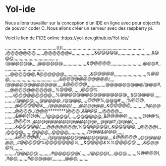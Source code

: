 # Yol-ide

Nous allons travailler sur la conception d’un IDE en ligne avec pour objectifs de pouvoir coder C. Nous allons créer un serveur avec des raspberry pi.


Voici le lien de l"IDE online :https://yol-dev.github.io/Yol-ide/

,,,,,,,,,,,,,,,,,,,,,,,,,,,,,,,,,,,,,,,,,((((,,,,,,,,,,,,,,,,,,,,,,,,,,,,,,,,,,,,,,,,,,,,,,,,,,,,,,,,,,,,,,,,,
,@@@@@@@,,,,,,,@@@@@@#,,,,,,,,,,,,,,,,,,&@@@@@,,,,,,,,,,,,,,,,,,,,,,,,,,,&@@@,,,,,,,,,,,,,,,,,,,,,,,,,,,,,,,,,
,,(@@@@@@,,,,,@@@@@@*,,,,,,,,,,,,,,,,,,,&@@@@@,,,,,,,,,,,,,,,,,,,,,,,,,,*@@@#,,,,,,,,,,,,,,,,,,,,,,,,,,,,,,,,,
,,,,@@@@@@*,#@@@@@@,,,,,,,,,,,,,,,,,,,,,&@@@@@,,,,,,,,,,,,,,,,,,,,,,,,,,%@@@,,,,,,,,,,,,,,,,,,,,,,,,,,,,,,,,,,
,,,,,&@@@@@@@@@@@/,,,,(@@@@@@@@@@@@,,,,,&@@@@@,,,,,,,,,,,,,,,*@@@@@@@@@/@@@#,,,,,@@@@@@@@@@,,,%@@@,,,,,,,*@@@%
,,,,,,/@@@@@@@@@*,,,%@@@@@@@@@@@@@@@@,,,&@@@@@,,,,,,,,,,,,,(@@@@*,,,,,@@@@@*,,/@@@@,,,,,*@@@%,*@@@#,,,,,%@@@*,
,,,,,,,,@@@@@@&,,,,/@@@@@/,,,,,,@@@@@@,,&@@@@@,,,,,,,,,,,,#@@@*,,,,,,,,@@@@,,(@@@********(@@@,,&@@@,,,,@@@@,,,
,,,,,,,,&@@@@@/,,,,/@@@@@/,,,,,,@@@@@@,,&@@@@@,,,,,,,,,,,,@@@%,,,,,,,,*@@@%,,@@@@@@@@@@@@@@@/,,,@@@#,(@@@/,,,,
,,,,,,,,&@@@@@/,,,,,@@@@@@@/,*%@@@@@@/,,&@@@@@,,,,@@@@(,,,@@@@,,,,,,,*@@@@,,,@@@@,,,,,,,,,,,,,,,/@@@&@@@,,,,,,
,,,,,,,,&@@@@@/,,,,,,/@@@@@@@@@@@@@@,,,,&@@@@@,,,@@@@@@@,,,#@@@@@%@@@@@@@%,,,,&@@@@&%%@@@@@,,,,,,&@@@@%,,,,,,,
,,,,,,,,/@@@@@,,,,,,,,,,,#@@@@@@(,,,,,,,/@@@@(,,,,*@@@,,,,,,,,%@@@@(,,#@@,,,,,,,,#@@@@@(,,,,,,,,,,@@@,,,,,,,,,

